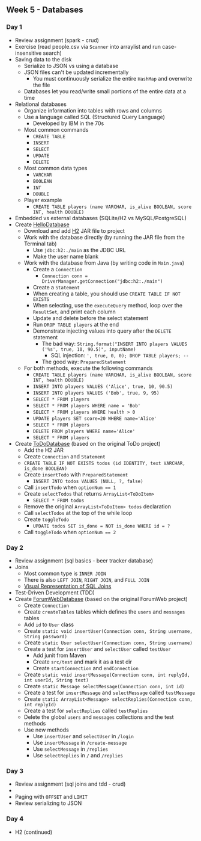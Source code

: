 ## Week 5 - Databases

### Day 1

* Review assignment (spark - crud)
* Exercise (read people.csv via `Scanner` into arraylist and run case-insensitive search)
* Saving data to the disk
  * Serialize to JSON vs using a database
  * JSON files can't be updated incrementally
    * You must continuously serialize the entire `HashMap` and overwrite the file
  * Databases let you read/write small portions of the entire data at a time
* Relational databases
  * Organize information into tables with rows and columns
  * Use a language called SQL (Structured Query Language)
    * Developed by IBM in the 70s
  * Most common commands
    * `CREATE TABLE`
    * `INSERT`
    * `SELECT`
    * `UPDATE`
    * `DELETE`
  * Most common data types
    * `VARCHAR`
    * `BOOLEAN`
    * `INT`
    * `DOUBLE`
  * Player example
    * `CREATE TABLE players (name VARCHAR, is_alive BOOLEAN, score INT, health DOUBLE)`
* Embedded vs external databases (SQLite/H2 vs MySQL/PostgreSQL)
* Create [HelloDatabase](../projects/HelloDatabase)
  * Download and add [H2](http://www.h2database.com/html/main.html) JAR file to project
  * Work with the database directly (by running the JAR file from the Terminal tab)
    * Use `jdbc:h2:./main` as the JDBC URL
    * Make the user name blank
  * Work with the database from Java (by writing code in `Main.java`)
    * Create a `Connection`
      * `Connection conn = DriverManager.getConnection("jdbc:h2:./main")`
    * Create a `Statement`
    * When creating a table, you should use `CREATE TABLE IF NOT EXISTS`
    * When selecting, use the `executeQuery` method, loop over the `ResultSet`, and print each column
    * Update and delete before the select statement
    * Run `DROP TABLE players` at the end
    * Demonstrate injecting values into query after the `DELETE` statement
      * The bad way: `String.format("INSERT INTO players VALUES ('%s', true, 10, 90.5)", inputName)`
        * SQL injection: `', true, 0, 0); DROP TABLE players; --`
      * The good way: `PreparedStatement`
  * For both methods, execute the following commands
    * `CREATE TABLE players (name VARCHAR, is_alive BOOLEAN, score INT, health DOUBLE)`
    * `INSERT INTO players VALUES ('Alice', true, 10, 90.5)`
    * `INSERT INTO players VALUES ('Bob', true, 9, 95)`
    * `SELECT * FROM players`
    * `SELECT * FROM players WHERE name = 'Bob'`
    * `SELECT * FROM players WHERE health > 0`
    * `UPDATE players SET score=20 WHERE name='Alice'`
    * `SELECT * FROM players`
    * `DELETE FROM players WHERE name='Alice'`
    * `SELECT * FROM players`
* Create [ToDoDatabase](../projects/ToDoDatabase) (based on the original ToDo project)
  * Add the H2 JAR
  * Create `Connection` and `Statement`
  * `CREATE TABLE IF NOT EXISTS todos (id IDENTITY, text VARCHAR, is_done BOOLEAN)`
  * Create `insertTodo` with `PreparedStatement`
    * `INSERT INTO todos VALUES (NULL, ?, false)`
  * Call `insertTodo` when `optionNum == 1`
  * Create `selectTodos` that returns `ArrayList<ToDoItem>`
    * `SELECT * FROM todos`
  * Remove the original `ArrayList<ToDoItem> todos` declaration
  * Call `selectTodos` at the top of the while loop
  * Create `toggleTodo`
    * `UPDATE todos SET is_done = NOT is_done WHERE id = ?`
  * Call `toggleTodo` when `optionNum == 2`

### Day 2

* Review assignment (sql basics - beer tracker database)
* Joins
  * Most common type is `INNER JOIN`
  * There is also `LEFT JOIN`, `RIGHT JOIN`, and `FULL JOIN`
  * [Visual Representation of SQL Joins](http://www.codeproject.com/Articles/33052/Visual-Representation-of-SQL-Joins)
* Test-Driven Development (TDD)
* Create [ForumWebDatabase](../projects/ForumWebDatabase) (based on the original ForumWeb project)
  * Create `Connection`
  * Create `createTables` tables which defines the `users` and `messages` tables
  * Add `id` to `User` class
  * Create `static void insertUser(Connection conn, String username, String password)`
  * Create `static User selectUser(Connection conn, String username)`
  * Create a test for `insertUser` and `selectUser` called `testUser`
    * Add junit from Maven
    * Create `src/test` and mark it as a test dir
    * Create `startConnection` and `endConnection`
  * Create `static void insertMessage(Connection conn, int replyId, int userId, String text)`
  * Create `static Message selectMessage(Connection conn, int id)`
  * Create a test for `insertMessage` and `selectMessage` called `testMessage`
  * Create `static ArrayList<Message> selectReplies(Connection conn, int replyId)`
  * Create a test for `selectReplies` called `testReplies`
  * Delete the global `users` and `messages` collections and the test methods
  * Use new methods
    * Use `insertUser` and `selectUser` in `/login`
    * Use `insertMessage` in `/create-message`
    * Use `selectMessage` in `/replies`
    * Use `selectReplies` in `/` and `/replies`

### Day 3

* Review assignment (sql joins and tdd - crud)
* 
* Paging with `OFFSET` and `LIMIT`
* Review serializing to JSON

### Day 4

* H2 (continued)
